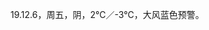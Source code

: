 <link href="../../css/style.css" rel="stylesheet" type="text/css" />

<span class="fzzy">19.12.6，周五，阴，2℃／-3℃，大风蓝色预警。

